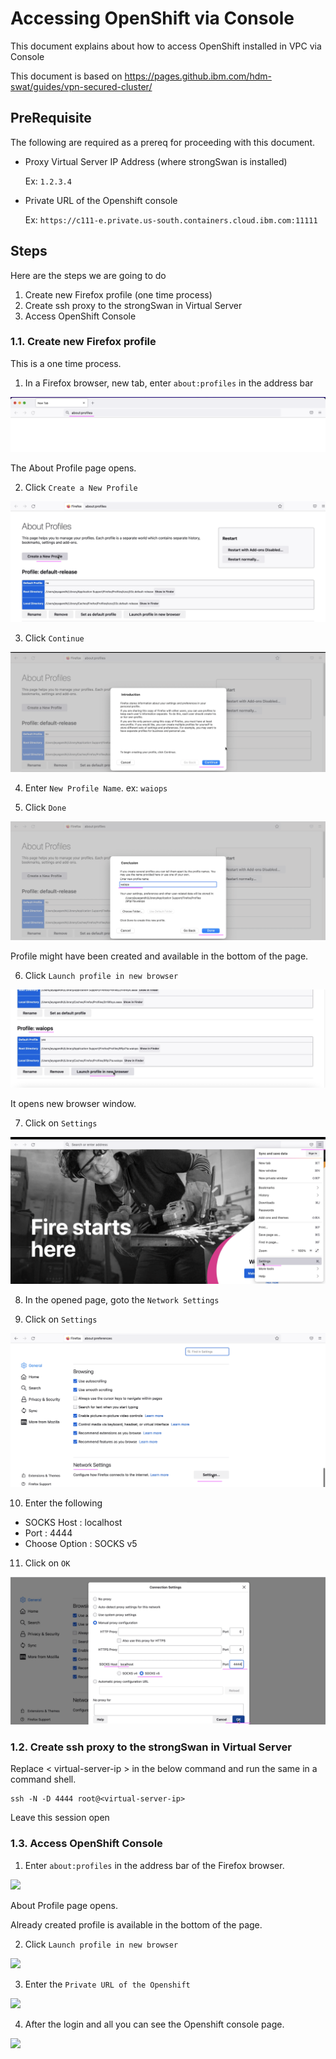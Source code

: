 # Accessing OpenShift via Console

This document explains about how to access OpenShift installed in VPC via Console 

This document is based on https://pages.github.ibm.com/hdm-swat/guides/vpn-secured-cluster/

## PreRequisite

The following are required as a prereq for proceeding with this document.

-  Proxy Virtual Server IP Address (where  strongSwan is installed)

    Ex: `1.2.3.4`

-  Private URL of the Openshift console

    Ex: `https://c111-e.private.us-south.containers.cloud.ibm.com:11111`


## Steps

Here are the steps we are going to do

1. Create new Firefox profile (one time process)
2. Create ssh proxy to the strongSwan in Virtual Server
3. Access OpenShift Console

### 1.1. Create new Firefox profile

This is a one time process. 

1. In a Firefox browser, new tab, enter `about:profiles` in the address bar

<img src="images/image-00001.png">

The About Profile page opens.

2. Click `Create a New Profile`

<img src="images/image-00002.png">

3. Click `Continue`

<img src="images/image-00003.png">

4. Enter `New Profile Name`. ex: `waiops`

5. Click `Done`

<img src="images/image-00004.png">

Profile might have been created and available in the bottom of the page.

6. Click `Launch profile in new browser`

<img src="images/image-00005.png">

It opens new browser window. 

7. Click on `Settings`

<img src="images/image-00006.png">

8. In the opened page, goto the `Network Settings`

9. Click on `Settings`

<img src="images/image-00007.png">

10. Enter the following 

- SOCKS Host : localhost
- Port : 4444
- Choose Option : SOCKS v5

11. Click on `OK`

<img src="images/image-00008.png">


### 1.2. Create ssh proxy to the strongSwan in Virtual Server

Replace < virtual-server-ip > in the below command and run the same in a command shell.

```
ssh -N -D 4444 root@<virtual-server-ip>
```

Leave this session open

### 1.3. Access OpenShift Console

1. Enter `about:profiles` in the address bar of the Firefox browser.

<img src="images/image-0000.png">

About Profile page opens.

Already created profile is available in the bottom of the page.

2. Click `Launch profile in new browser`

<img src="images/image-0005.png">

3. Enter the `Private URL of the Openshift`

<img src="images/image-0009.png">

4. After the login and all you can see the Openshift console page.

<img src="images/image-0010.png">

